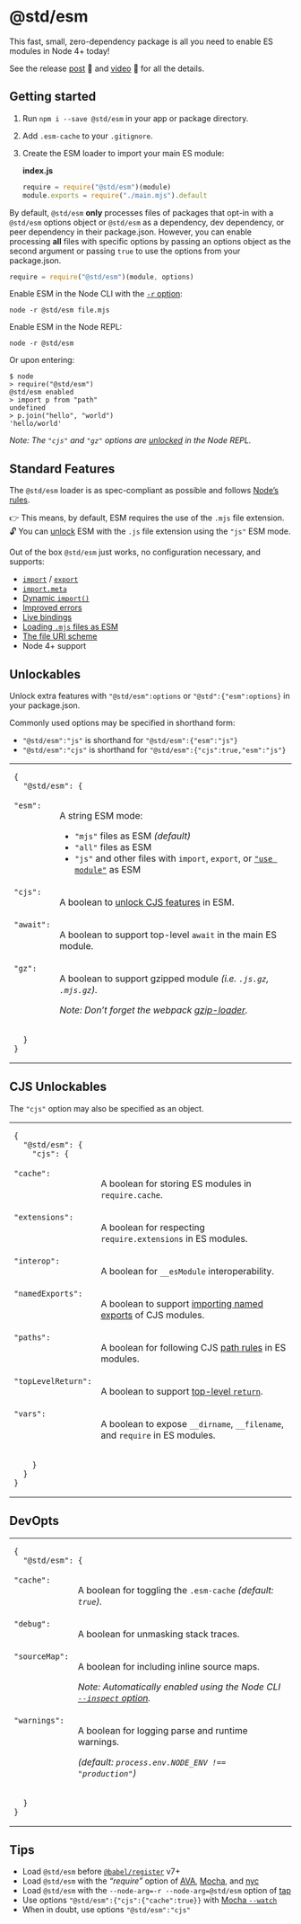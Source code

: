 # @std/esm

This fast, small, zero-dependency package is all you need to enable
ES modules in Node 4+ today!

See the release [post](https://medium.com/web-on-the-edge/es-modules-in-node-today-32cff914e4b)
:book: and [video](https://www.youtube.com/watch?v=60S1PFndbn0) :movie_camera:
for all the details.

Getting started
---

  1. Run `npm i --save @std/esm` in your app or package directory.
  2. Add `.esm-cache` to your `.gitignore`.
  3. Create the ESM loader to import your main ES module:

     **index.js**
     ```js
     require = require("@std/esm")(module)
     module.exports = require("./main.mjs").default
     ```

By default, `@std/esm` **only** processes files of packages that opt-in
with a `@std/esm` options object or `@std/esm` as a dependency, dev
dependency, or peer dependency in their package.json. However, you can
enable processing **all** files with specific options by passing an options
object as the second argument or passing `true` to use the options from
your package.json.

```js
require = require("@std/esm")(module, options)
```

Enable ESM in the Node CLI with the [`-r` option](https://nodejs.org/api/cli.html#cli_r_require_module):

```shell
node -r @std/esm file.mjs
```

Enable ESM in the Node REPL:

```shell
node -r @std/esm
```

Or upon entering:

```shell
$ node
> require("@std/esm")
@std/esm enabled
> import p from "path"
undefined
> p.join("hello", "world")
'hello/world'
```

*Note: The `"cjs"` and `"gz"` options are [unlocked](#unlockables) in the Node REPL.*

Standard Features
---

The `@std/esm` loader is as spec-compliant
as possible and follows [Node’s rules](https://github.com/nodejs/node-eps/blob/master/002-es-modules.md).

:point_right: This means, by default, ESM requires the use of the `.mjs` file
extension.<br>
:unlock: You can [unlock](#unlockables) ESM with the `.js` file extension using
the `"js"` ESM mode.

Out of the box `@std/esm` just works, no configuration necessary, and supports:

* [`import`](https://ponyfoo.com/articles/es6-modules-in-depth#import) / [`export`](https://ponyfoo.com/articles/es6-modules-in-depth#export)
* [`import.meta`](https://github.com/tc39/proposal-import-meta)
* [Dynamic `import()`](https://github.com/tc39/proposal-dynamic-import)
* [Improved errors](https://mobile.twitter.com/jdalton/status/907741390813016064)
* [Live bindings](https://ponyfoo.com/articles/es6-modules-in-depth#bindings-not-values)
* [Loading `.mjs` files as ESM](https://github.com/nodejs/node-eps/blob/master/002-es-modules.md#32-determining-if-source-is-an-es-module)
* [The file URI scheme](https://en.wikipedia.org/wiki/File_URI_scheme)
* Node 4+ support

Unlockables
---

Unlock extra features with `"@std/esm":options` or `"@std":{"esm":options}`
in your package.json.

Commonly used options may be specified in shorthand form:

* `"@std/esm":"js"` is shorthand for `"@std/esm":{"esm":"js"}`
* `"@std/esm":"cjs"` is shorthand for `"@std/esm":{"cjs":true,"esm":"js"}`

<table>
<tr>
  <td colspan="2">
    <pre><code>{
  "@std/esm": {</code></pre>
  </td>
</tr>
<tr>
  <td valign="top"><code>"esm":</code></td>
  <td>
    <p>A string ESM mode:</p>
    <ul>
    <li><code>"mjs"</code> files as ESM <i>(default)</i></li>
    <li><code>"all"</code> files as ESM</li>
    <li><code>"js"</code> and other files with <code>import</code>, <code>export</code>, or <a href="https://github.com/tc39/proposal-modules-pragma"><code>"use module"</code></a> as ESM</li>
    </ul>
  </td>
</tr>
<tr>
  <td valign="top"><code>"cjs":</code></td>
  <td>
    <p>A boolean to <a href="#cjs-unlockables">unlock CJS features</a> in ESM.</p>
  </td>
</tr>
<tr>
  <td valign="top"><code>"await":</code></td>
  <td>
    <p>A boolean to support top-level <code>await</code> in the main ES module.</p>
  </td>
</tr>
<tr>
  <td valign="top"><code>"gz":</code></td>
  <td>
    <p>A boolean to support gzipped module <i>(i.e. <code>.js.gz</code>, <code>.mjs.gz</code>).</i></p>
    <p><i>Note: Don’t forget the webpack <a href="https://webpack.js.org/loaders/gzip-loader/">gzip-loader</a>.</i></p>
  </td>
</tr>
<tr>
  <td colspan="2">
    <pre><code>  }
}</code></pre>
  </td>
</tr>
</table>

CJS Unlockables
---

The `"cjs"` option may also be specified as an object.

<table>
<tr>
  <td colspan="2">
    <pre><code>{
  "@std/esm": {
    "cjs": {</code></pre>
  </td>
</tr>
<tr>
  <td valign="top"><code>"cache":</code></td>
  <td>
    <p>A boolean for storing ES modules in <code>require.cache</code>.</p>
  </td>
</tr>
<tr>
  <td valign="top"><code>"extensions":</code></td>
  <td>
    <p>A boolean for respecting <code>require.extensions</code> in ES modules.</p>
  </td>
</tr>
<tr>
  <td valign="top"><code>"interop":</code></td>
  <td>
    <p>A boolean for <code>__esModule</code> interoperability.</p>
  </td>
</tr>
<tr>
  <td valign="top"><code>"namedExports":</code></td>
  <td>
    <p>A boolean to support <a href="https://ponyfoo.com/articles/es6-modules-in-depth#importing-named-exports">importing named exports</a> of CJS modules.</p>
  </td>
</tr>
<tr>
  <td valign="top"><code>"paths":</code></td>
  <td>
    <p>A boolean for following CJS <a href="https://github.com/nodejs/node-eps/blob/master/002-es-modules.md#432-removal-of-non-local-dependencies">path rules</a> in ES modules.</p>
  </td>
</tr>
<tr>
  <td valign="top"><code>"topLevelReturn":</code></td>
  <td>
    <p>A boolean to support <a href="http://stackoverflow.com/questions/28955047/why-does-a-module-level-return-statement-work-in-node-js/#28955050">top-level <code>return</code></a>.</p>
  </td>
</tr>
<tr>
  <td valign="top"><code>"vars":</code></td>
  <td>
    <p>A boolean to expose <code>__dirname</code>, <code>__filename</code>, and <code>require</code> in ES modules.</p>
  </td>
</tr>
<tr>
  <td colspan="2">
    <pre><code>    }
  }
}</code></pre>
  </td>
</tr>
</table>

DevOpts
---

<table>
<tr>
  <td colspan="2">
    <pre><code>{
  "@std/esm": {</code></pre>
  </td>
</tr>
<tr>
  <td valign="top"><code>"cache":</code></td>
  <td>
    <p>A boolean for toggling the <code>.esm-cache</code> <i>(default: <code>true</code>).</i></p>
  </td>
</tr>
<tr>
  <td valign="top"><code>"debug":</code></td>
  <td>
    <p>A boolean for unmasking stack traces.</p>
  </td>
</tr>
<tr>
  <td valign="top"><code>"sourceMap":</code></td>
  <td>
    <p>A boolean for including inline source maps.</p>
    <p><i>Note: Automatically enabled using the Node CLI
    <a href="https://nodejs.org/en/docs/inspector/"><code>--inspect</code> option</a>.</i></p>
  </td>
</tr>
<tr>
  <td valign="top"><code>"warnings":</code></td>
  <td>
    <p>A boolean for logging parse and runtime warnings.</p>
    <p><i>(default: <code>process.env.NODE_ENV !== "production"</code>)</i></p>
  </td>
</tr>
<tr>
  <td colspan="2">
    <pre><code>  }
}</code></pre>
  </td>
</tr>
</table>

Tips
---
* Load `@std/esm` before [`@babel/register`](https://www.npmjs.com/package/@babel/register) v7+
* Load `@std/esm` with the *“require”* option of [AVA](https://github.com/avajs/ava#options),
  [Mocha](https://mochajs.org/#-r---require-module-name), and [nyc](https://github.com/istanbuljs/nyc#require-additional-modules)
* Load `@std/esm` with the `--node-arg=-r --node-arg=@std/esm` option of [tap](http://www.node-tap.org/cli/)
* Use options `"@std/esm":{"cjs":{"cache":true}}` with [Mocha `--watch`](https://mochajs.org/#-w---watch)
* When in doubt, use options `"@std/esm":"cjs"`
